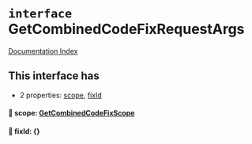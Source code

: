 # `interface` GetCombinedCodeFixRequestArgs

[Documentation Index](../README.md)

## This interface has

- 2 properties:
[scope](#-scope-getcombinedcodefixscope),
[fixId](#-fixid-)


#### 📄 scope: [GetCombinedCodeFixScope](../interface.GetCombinedCodeFixScope/README.md)



#### 📄 fixId: \{}



